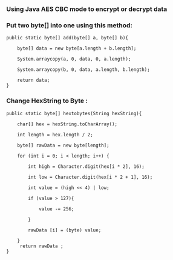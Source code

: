 ### Using Java AES CBC mode to encrypt or decrypt data



### Put two byte[] into one using this method:

	public static byte[] add(byte[] a, byte[] b){

		byte[] data = new byte[a.length + b.length];
		
		System.arraycopy(a, 0, data, 0, a.length); 
		
		System.arraycopy(b, 0, data, a.length, b.length); 
			
		return data;
	}
	
	
### Change HexString to Byte :
	
	public static byte[] hextobytes(String hexString){
	
		char[] hex = hexString.toCharArray();
		
		int length = hex.length / 2;
		
		byte[] rawData = new byte[length];
		
		for (int i = 0; i < length; i++) {
            
			int high = Character.digit(hex[i * 2], 16);
			
			int low = Character.digit(hex[i * 2 + 1], 16);
           
			int value = (high << 4) | low;
            
			if (value > 127){
			
				value -= 256;
				
			}
								
			rawData [i] = (byte) value;
			
		}
		 return rawData ;
	}
